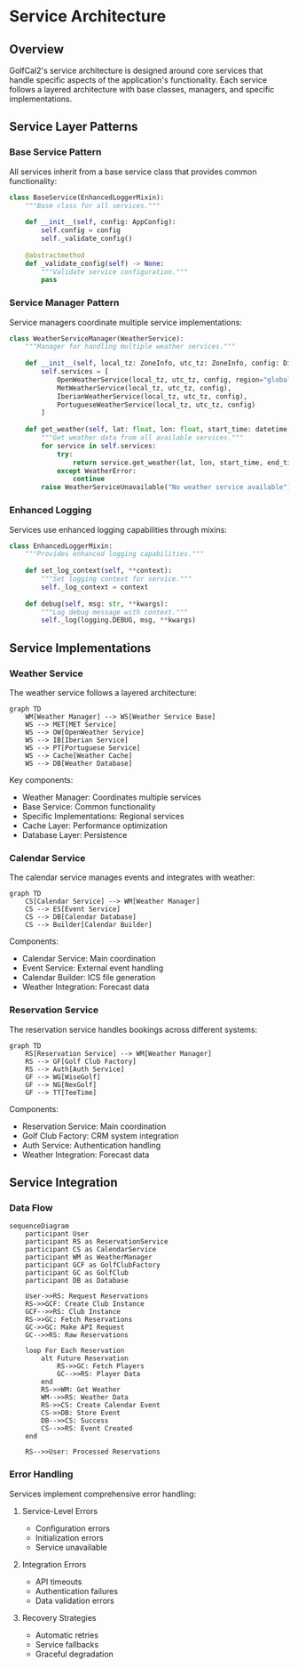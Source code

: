 # Service Architecture

## Overview

GolfCal2's service architecture is designed around core services that handle specific aspects of the application's functionality. Each service follows a layered architecture with base classes, managers, and specific implementations.

## Service Layer Patterns

### Base Service Pattern

All services inherit from a base service class that provides common functionality:

```python
class BaseService(EnhancedLoggerMixin):
    """Base class for all services."""
    
    def __init__(self, config: AppConfig):
        self.config = config
        self._validate_config()
    
    @abstractmethod
    def _validate_config(self) -> None:
        """Validate service configuration."""
        pass
```

### Service Manager Pattern

Service managers coordinate multiple service implementations:

```python
class WeatherServiceManager(WeatherService):
    """Manager for handling multiple weather services."""
    
    def __init__(self, local_tz: ZoneInfo, utc_tz: ZoneInfo, config: Dict[str, Any]):
        self.services = [
            OpenWeatherService(local_tz, utc_tz, config, region="global"),
            MetWeatherService(local_tz, utc_tz, config),
            IberianWeatherService(local_tz, utc_tz, config),
            PortugueseWeatherService(local_tz, utc_tz, config)
        ]
    
    def get_weather(self, lat: float, lon: float, start_time: datetime, end_time: datetime) -> WeatherResponse:
        """Get weather data from all available services."""
        for service in self.services:
            try:
                return service.get_weather(lat, lon, start_time, end_time)
            except WeatherError:
                continue
        raise WeatherServiceUnavailable("No weather service available")
```

### Enhanced Logging

Services use enhanced logging capabilities through mixins:

```python
class EnhancedLoggerMixin:
    """Provides enhanced logging capabilities."""
    
    def set_log_context(self, **context):
        """Set logging context for service."""
        self._log_context = context
    
    def debug(self, msg: str, **kwargs):
        """Log debug message with context."""
        self._log(logging.DEBUG, msg, **kwargs)
```

## Service Implementations

### Weather Service

The weather service follows a layered architecture:

```mermaid
graph TD
    WM[Weather Manager] --> WS[Weather Service Base]
    WS --> MET[MET Service]
    WS --> OW[OpenWeather Service]
    WS --> IB[Iberian Service]
    WS --> PT[Portuguese Service]
    WS --> Cache[Weather Cache]
    WS --> DB[Weather Database]
```

Key components:
- Weather Manager: Coordinates multiple services
- Base Service: Common functionality
- Specific Implementations: Regional services
- Cache Layer: Performance optimization
- Database Layer: Persistence

### Calendar Service

The calendar service manages events and integrates with weather:

```mermaid
graph TD
    CS[Calendar Service] --> WM[Weather Manager]
    CS --> ES[Event Service]
    CS --> DB[Calendar Database]
    CS --> Builder[Calendar Builder]
```

Components:
- Calendar Service: Main coordination
- Event Service: External event handling
- Calendar Builder: ICS file generation
- Weather Integration: Forecast data

### Reservation Service

The reservation service handles bookings across different systems:

```mermaid
graph TD
    RS[Reservation Service] --> WM[Weather Manager]
    RS --> GF[Golf Club Factory]
    RS --> Auth[Auth Service]
    GF --> WG[WiseGolf]
    GF --> NG[NexGolf]
    GF --> TT[TeeTime]
```

Components:
- Reservation Service: Main coordination
- Golf Club Factory: CRM system integration
- Auth Service: Authentication handling
- Weather Integration: Forecast data

## Service Integration

### Data Flow

```mermaid
sequenceDiagram
    participant User
    participant RS as ReservationService
    participant CS as CalendarService
    participant WM as WeatherManager
    participant GCF as GolfClubFactory
    participant GC as GolfClub
    participant DB as Database

    User->>RS: Request Reservations
    RS->>GCF: Create Club Instance
    GCF-->>RS: Club Instance
    RS->>GC: Fetch Reservations
    GC->>GC: Make API Request
    GC-->>RS: Raw Reservations
    
    loop For Each Reservation
        alt Future Reservation
            RS->>GC: Fetch Players
            GC-->>RS: Player Data
        end
        RS->>WM: Get Weather
        WM-->>RS: Weather Data
        RS->>CS: Create Calendar Event
        CS->>DB: Store Event
        DB-->>CS: Success
        CS-->>RS: Event Created
    end
    
    RS-->>User: Processed Reservations
```

### Error Handling

Services implement comprehensive error handling:

1. Service-Level Errors
   - Configuration errors
   - Initialization errors
   - Service unavailable

2. Integration Errors
   - API timeouts
   - Authentication failures
   - Data validation errors

3. Recovery Strategies
   - Automatic retries
   - Service fallbacks
   - Graceful degradation
``` 